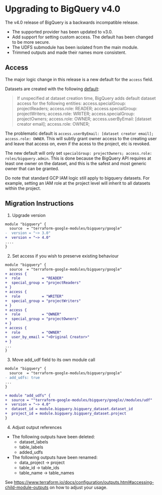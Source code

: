# Upgrading to BigQuery v4.0

The v4.0 release of BigQuery is a backwards incompatible release.
- The supported provider has been updated to v3.0.
- Add support for setting custom access. The default has been changed to be more
  secure.
- The UDFS submodule has been isolated from the main module.
- Trimmed outputs and made their names more consistent.

## Access

The major logic change in this release is a new default for the `access` field.

Datasets are created with the following
[default](https://cloud.google.com/bigquery/docs/reference/rest/v2/datasets):


> If unspecified at dataset creation time, BigQuery adds default dataset access for the following entities: access.specialGroup: projectReaders; access.role: READER; access.specialGroup: projectWriters; access.role: WRITER; access.specialGroup: projectOwners; access.role: OWNER; access.userByEmail: [dataset creator email]; access.role: OWNER;

The problematic default is
`access.userByEmail: [dataset creator email]; access.role: OWNER`.
This will subtly grant owner access to the creating user and leave that access
on, even if the acess to the project, etc is revoked.

The new default will only set
`specialGroup: projectOwners; access.role: roles/bigquery.admin`. This is done
because the BigQuery API requires at least one owner on the dataset, and this is
the safest and most generic owner that can be granted.

Do note that standard GCP IAM logic still apply to bigquery datasets.
For example, setting an IAM role at the project level will inherit to all
datasets within the project.

## Migration Instructions

1. Upgrade version
```diff
module "bigquery" {
  source  = "terraform-google-modules/bigquery/google"
-  version = "~> 3.0"
+  version = "~> 4.0"
....
}
```

2. Set access if you wish to preserve existing behaviour
```diff
module "bigquery" {
  source  = "terraform-google-modules/bigquery/google"
+ access {
+  role          = "READER"
+  special_group = "projectReaders"
+ }
+ access {
+  role          = "WRITER"
+  special_group = "projectWriters"
+ }
+ access {
+  role          = "OWNER"
+  special_group = "projectOwners"
+ }
+ access {
+  role          = "OWNER"
+  user_by_email = "<Original Creator>"
+ }
...
}
```

3. Move add_udf field to its own module call
```diff
module "bigquery" {
  source  = "terraform-google-modules/bigquery/google"
- add_udfs: true
...
}

+ module "add_udfs" {
+  source = ""terraform-google-modules/bigquery/google//modules/udf"
+  version = "~> 4.0"
+  dataset_id = module.bigquery.bigquery_dataset.dataset_id
+  project_id = module.bigquery.bigquery_dataset.project
}
```

4. Adjust output references

- The following outputs have been deleted:
  - dataset_labels
  - table_labels
  - added_udfs
- The following outputs have been renamed:
  - data_project -> project
  - table_id -> table_ids
  - table_name -> table_names

See https://www.terraform.io/docs/configuration/outputs.html#accessing-child-module-outputs
on how to adjust your usage.
